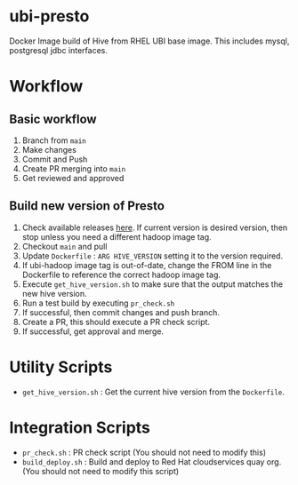 # ubi-presto

Docker Image build of Hive from RHEL UBI base image. This includes mysql, postgresql jdbc interfaces.

# Workflow

## Basic workflow

1. Branch from `main`
2. Make changes
3. Commit and Push
4. Create PR merging into `main`
5. Get reviewed and approved

## Build new version of Presto

1. Check available releases [here](https://downloads.apache.org/hive/). If current version is desired version, then stop unless you need a different hadoop image tag.
2. Checkout `main` and pull
3. Update `Dockerfile` : `ARG HIVE_VERSION` setting it to the version required.
4. If ubi-hadoop image tag is out-of-date, change the FROM line in the Dockerfile to reference the correct hadoop image tag.
5. Execute `get_hive_version.sh` to make sure that the output matches the new hive version.
6. Run a test build by executing `pr_check.sh`
7. If successful, then commit changes and push branch.
8. Create a PR, this should execute a PR check script.
9. If successful, get approval and merge.

# Utility Scripts

* `get_hive_version.sh` : Get the current hive version from the `Dockerfile`.

# Integration Scripts

* `pr_check.sh` : PR check script (You should not need to modify this)
* `build_deploy.sh` : Build and deploy to Red Hat cloudservices quay org. (You should not need to modify this script)

